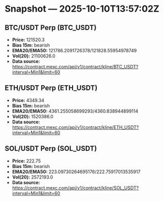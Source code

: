 # Snapshot — 2025-10-10T13:57:02Z

## BTC/USDT Perp (BTC_USDT)
- **Price:** 121520.3
- **Bias 15m:** bearish
- **EMA20/EMA50:** 121786.2091726378/121828.55954978749
- **Vol(20):** 21100626.0
- **Data source:** https://contract.mexc.com/api/v1/contract/kline/BTC_USDT?interval=Min1&limit=60

## ETH/USDT Perp (ETH_USDT)
- **Price:** 4349.34
- **Bias 15m:** bearish
- **EMA20/EMA50:** 4361.255058699293/4360.838944899114
- **Vol(20):** 1520386.0
- **Data source:** https://contract.mexc.com/api/v1/contract/kline/ETH_USDT?interval=Min1&limit=60

## SOL/USDT Perp (SOL_USDT)
- **Price:** 222.75
- **Bias 15m:** bearish
- **EMA20/EMA50:** 223.09730264695176/222.75917013535917
- **Vol(20):** 2572193.0
- **Data source:** https://contract.mexc.com/api/v1/contract/kline/SOL_USDT?interval=Min1&limit=60

